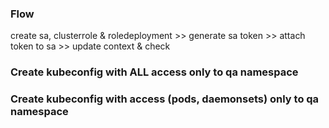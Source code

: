 ### Flow
create sa, clusterrole & roledeployment >> generate sa token >> attach token to sa >> update context & check

### Create kubeconfig with ALL access only to qa namespace

### Create kubeconfig with access (pods, daemonsets) only to qa namespace

